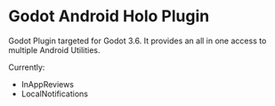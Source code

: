 # Godot Android Holo Plugin

Godot Plugin targeted for Godot 3.6. It provides an all in one access to multiple Android Utilities.

Currently:
- InAppReviews
- LocalNotifications

